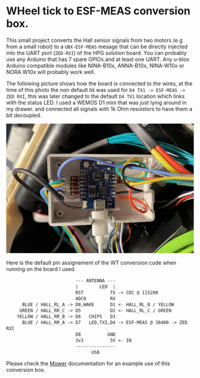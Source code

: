 # WHeel tick to ESF-MEAS conversion box.

This small project converts the Hall sensor signals from two motors (e.g from a small robot) to a ``UBX-ESF-MEAS`` mesage that can be directly injected into the UART port (``ZED-RXI``) of the HPG solution board. You can probably use any Arduino that has 7 spare GPIOs and at least one UART. Any u-blox Arduino compatible modules like NINA-B10x, ANNA-B10x, NINA-W10x or NORA.W10x will probably work well.

The following picture shows how the board is connected to the wires, at the time of this photo the non default ``D8`` was used for ``D4 TX1 -> ESF-MEAS -> ZED RXI``, this was later changed to the default ``D4 TX1`` location which links with the status LED. I used a WEMOS D1 mini that was just lying around in my drawer. and connected all signals with 1k Ohm resoistors to have them a bit decoupled. 

![Mower conversion box](../../docu/Mower_WtBox.png)

Here is the default pin assignement of the WT conversion code when running on the board I used. 

```
                          --- ANTENNA ---
                          |        LED  |
                          RST          TX -> CDC @ 115200
                          ADC0         RX 
      BLUE / HALL_RL_A -> D0,WAKE      D1 <- HALL_RL_B / YELLOW 
     GREEN / HALL_RR_C -> D5           D2 <- HALL_RL_C / GREEN
    YELLOW / HALL_RR_B -> D6   CHIPS   D3
      BLUE / HALL_RR_A -> D7   LED,TXI,D4 -> ESF-MEAS @ 38400 -> ZED RXI
                          D8          GND
                          3v3          5V <- IN
                          ---------------
                                USB
```

Please check the [Mower](../../docu/Mower.md) documentation for an example use of this conversion box. 
